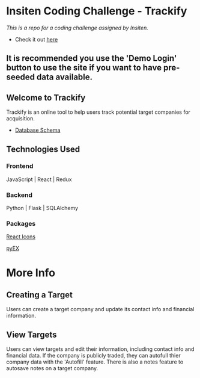 # Insiten Coding Challenge - Trackify

*This is a repo for a coding challenge assigned by Insiten.*
* Check it out [here](https://trackify-insiten.herokuapp.com/)

## It is recommended you use the 'Demo Login' button to use the site if you want to have pre-seeded data available.

## Welcome to Trackify

Trackify is an online tool to help users track potential target companies for acquisition.

* [Database Schema](https://dbdiagram.io/d/61fc6e8185022f4ee537c1a6)

## Technologies Used

### Frontend
JavaScript | React | Redux
### Backend
Python | Flask | SQLAlchemy

### Packages
[React Icons](https://react-icons.github.io/react-icons/)

[pyEX](https://pyex.readthedocs.io/en/latest/)


# More Info
## Creating a Target
Users can create a target company and update its contact info and financial information.

## View Targets
Users can view targets and edit their information, including contact info and financial data. If the company is publicly traded, they can autofull thier company data with the 'Autofill' feature. There is also a notes feature to autosave notes on a target company.
